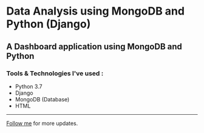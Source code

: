 # Data Analysis using MongoDB and Python (Django)

## A Dashboard application using MongoDB and Python

### Tools & Technologies I've used :
  - Python 3.7
  - Django 
  - MongoDB  (Database) 
  - HTML

-----
 [Follow me](https://github.com/vijaypurohit322/) for more updates.
